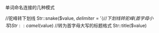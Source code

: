 单词命名连接的几种模式



//驼峰转下划线
Str::snake($value, $delimiter  =  '_')
//下划线转驼峰(首字母小写)
Str::camel($value)
//转为首字母大写的标题格式
Str::title($value)

